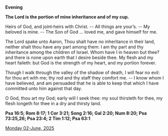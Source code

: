 **Evening**

**The Lord is the portion of mine inheritance and of my cup.**
 
Heirs of God, and joint‑heirs with Christ. -- All things are your’s. -- My beloved is mine. -- The Son of God ... loved me, and gave himself for me.
 
The Lord spake unto Aaron, Thou shalt have no inheritance in their land, neither shalt thou have any part among them: I am thy part and thy inheritance among the children of Israel. Whom have I in heaven but thee? and there is none upon earth that I desire beside thee. My flesh and my heart faileth: but God is the strength of my heart, and my portion forever.
 
Though I walk through the valley of the shadow of death, I will fear no evil: for thou art with me; thy rod and thy staff they comfort me. -- I know whom I have believed, and am persuaded that he is able to keep that which I have committed unto him against that day.
 
O God, thou art my God; early will I seek thee: my soul thirsteth for thee, my flesh longeth for thee in a dry and thirsty land.  

**Psa 16:5; Rom 8:17; 1 Cor 3:21; Song 2:16; Gal 2:20; Num 8:20; Psa 73:25,26; Psa 23:4; 2 Tim 1:12; Psa 63:1**

[Monday 02-June, 2025](https://t.me/daily_light)
